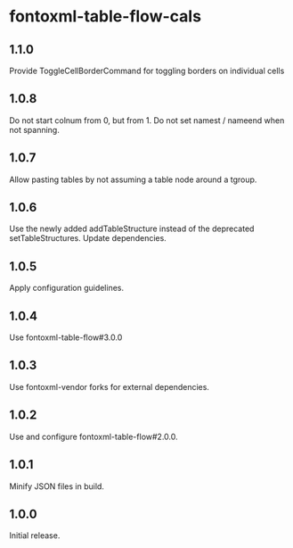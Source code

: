 # fontoxml-table-flow-cals

## 1.1.0

Provide ToggleCellBorderCommand for toggling borders on individual cells

## 1.0.8

Do not start colnum from 0, but from 1.
Do not set namest / nameend when not spanning.

## 1.0.7

Allow pasting tables by not assuming a table node around a tgroup.

## 1.0.6

Use the newly added addTableStructure instead of the deprecated setTableStructures.
Update dependencies.

## 1.0.5

Apply configuration guidelines.

## 1.0.4

Use fontoxml-table-flow#3.0.0

## 1.0.3

Use fontoxml-vendor forks for external dependencies.

## 1.0.2

Use and configure fontoxml-table-flow#2.0.0.

## 1.0.1

Minify JSON files in build.

## 1.0.0

Initial release.
